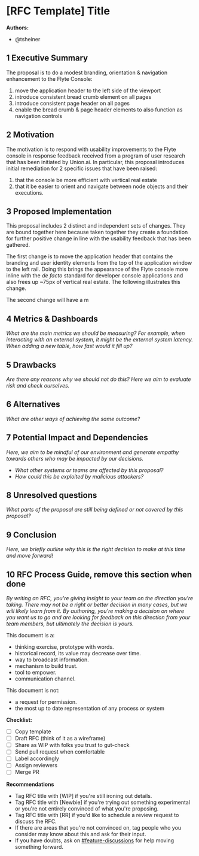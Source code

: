 # [RFC Template] Title

**Authors:**

- @tsheiner

## 1 Executive Summary

The proposal is to do a modest branding, orientation & navigation enhancement to the Flyte Console:
1. move the application header to the left side of the viewport
1. introduce consistent bread crumb element on all pages
1. introduce consistent page header on all pages
1. enable the bread crumb & page header elements to also function as navigation controls


## 2 Motivation

The motivation is to respond with usability improvements to the Flyte console in response feedback received from a program of user research that has been initiated by Union.ai. In particular, this proposal introduces initial remediation for 2 specific issues that have been raised:
1.  that the console be more efficient with vertical real estate
1. that it be easier to orient and navigate between node objects and their executions.

## 3 Proposed Implementation

This proposal includes 2 distinct and independent sets of changes. They are bound together here because taken together they create a foundation for further positive change in line with the usability feedback that has been gathered.

The first change is to move the application header that contains the branding and user identity elements from the top of the application window to the left rail. Doing this brings the appearance of the Flyte console more inline with the _de facto_ standard for developer console applications and also frees up ~75px of vertical real estate. The following illustrates this change.



The second change will have a m

## 4 Metrics & Dashboards

*What are the main metrics we should be measuring? For example, when interacting with an external system, it might be the external system latency. When adding a new table, how fast would it fill up?*

## 5 Drawbacks

*Are there any reasons why we should not do this? Here we aim to evaluate risk and check ourselves.*

## 6 Alternatives

*What are other ways of achieving the same outcome?*

## 7 Potential Impact and Dependencies

*Here, we aim to be mindful of our environment and generate empathy towards others who may be impacted by our decisions.*

- *What other systems or teams are affected by this proposal?*
- *How could this be exploited by malicious attackers?*

## 8 Unresolved questions

*What parts of the proposal are still being defined or not covered by this proposal?*

## 9 Conclusion

*Here, we briefly outline why this is the right decision to make at this time and move forward!*

## 10 RFC Process Guide, remove this section when done

*By writing an RFC, you're giving insight to your team on the direction you're taking. There may not be a right or better decision in many cases, but we will likely learn from it. By authoring, you're making a decision on where you want us to go and are looking for feedback on this direction from your team members, but ultimately the decision is yours.*

This document is a:

- thinking exercise, prototype with words.
- historical record, its value may decrease over time.
- way to broadcast information.
- mechanism to build trust.
- tool to empower.
- communication channel.

This document is not:

- a request for permission.
- the most up to date representation of any process or system

**Checklist:**

- [ ]  Copy template
- [ ]  Draft RFC (think of it as a wireframe)
- [ ]  Share as WIP with folks you trust to gut-check
- [ ]  Send pull request when comfortable
- [ ]  Label accordingly
- [ ]  Assign reviewers
- [ ]  Merge PR

**Recommendations**

- Tag RFC title with [WIP] if you're still ironing out details.
- Tag RFC title with [Newbie] if you're trying out something experimental or you're not entirely convinced of what you're proposing.
- Tag RFC title with [RR] if you'd like to schedule a review request to discuss the RFC.
- If there are areas that you're not convinced on, tag people who you consider may know about this and ask for their input.
- If you have doubts, ask on [#feature-discussions](https://slack.com/app_redirect?channel=CPQ3ZFQ84&team=TN89P6GGK) for help moving something forward.

